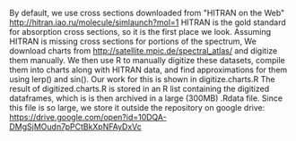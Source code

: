 By default, we use cross sections downloaded from "HITRAN on the Web"
http://hitran.iao.ru/molecule/simlaunch?mol=1
HITRAN is the gold standard for absorption cross sections, so it is the first place we look. 
Assuming HITRAN is missing cross sections for portions of the spectrum,
We download charts from http://satellite.mpic.de/spectral_atlas/ and digitize them manually. 
We then use R to manually digitize these datasets,
  compile them into charts along with HITRAN data,
  and find approximations for them using lerp() and sin(). 
Our work for this is shown in digitize.charts.R
The result of digitized.charts.R is stored in an R list containing the digitized dataframes,
 which is is then archived in a large (300MB) .Rdata file.
Since this file is so large, we store it outside the repository on google drive:
 https://drive.google.com/open?id=10DQA-DMgSjMOudn7pPCtBkXpNFAyDxVc
